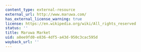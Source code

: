 ```yaml
---
content_type: external-resource
external_url: http://www.maruwa.com/
has_external_license_warning: true
license: https://en.wikipedia.org/wiki/All_rights_reserved
status: ''
title: Maruwa Market
uid: a8ee9fd0-e836-4df5-a43d-950c3cac595d
wayback_url: ''
---
```

